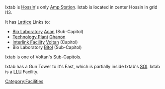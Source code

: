 Ixtab is [Hossin](Hossin.md "wikilink")'s only [Amp
Station](Amp_Station.md "wikilink"). Ixtab is located in center Hossin in
grid I13.

It has [Lattice](Lattice.md "wikilink") Links to:

- [Bio Laboratory](Bio_Laboratory.md "wikilink") [Acan](Acan.md "wikilink")
  (Sub-Capitol)
- [Technology Plant](Technology_Plant.md "wikilink")
  [Ghanon](Ghanon.md "wikilink")
- [Interlink Facility](Interlink_Facility.md "wikilink")
  [Voltan](Voltan.md "wikilink") (Capitol)
- Bio Laboratory [Bitol](Bitol.md "wikilink") (Sub-Capitol)

Ixtab is one of Voltan's Sub-Capitols.

Ixtab has a Gun Tower to it's East, which is partially inside Ixtab's
[SOI](SOI.md "wikilink"). Ixtab is a [LLU](LLU.md "wikilink") Facility.

[Category:Facilities](Category:Facilities.md "wikilink")
